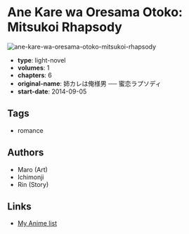 # Ane Kare wa Oresama Otoko: Mitsukoi Rhapsody

![ane-kare-wa-oresama-otoko-mitsukoi-rhapsody](https://cdn.myanimelist.net/images/manga/2/195481.jpg)

-   **type**: light-novel
-   **volumes**: 1
-   **chapters**: 6
-   **original-name**: 姉カレは俺様男 ── 蜜恋ラプソディ
-   **start-date**: 2014-09-05

## Tags

-   romance

## Authors

-   Maro (Art)
-   Ichimonji
-   Rin (Story)

## Links

-   [My Anime list](https://myanimelist.net/manga/106824/Ane_Kare_wa_Oresama_Otoko__Mitsukoi_Rhapsody)
